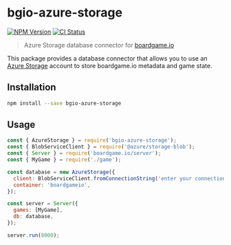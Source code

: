 # bgio-azure-storage

[![NPM Version](https://img.shields.io/npm/v/bgio-azure-storage)](https://www.npmjs.com/package/bgio-azure-storage)
[![CI Status](https://github.com/c-w/bgio-azure-storage/workflows/CI/badge.svg)](https://github.com/c-w/bgio-azure-storage/actions)

> Azure Storage database connector for [boardgame.io](https://boardgame.io/)

This package provides a database connector that allows you to use an [Azure Storage](https://azure.microsoft.com/en-us/services/storage/) account to store boardgame.io metadata and game state.

## Installation

```sh
npm install --save bgio-azure-storage
```

## Usage

```js
const { AzureStorage } = require('bgio-azure-storage');
const { BlobServiceClient } = require('@azure/storage-blob');
const { Server } = require('boardgame.io/server');
const { MyGame } = require('./game');

const database = new AzureStorage({
  client: BlobServiceClient.fromConnectionString('enter your connection string here'),
  container: 'boardgameio',
});

const server = Server({
  games: [MyGame],
  db: database,
});

server.run(8000);
```
